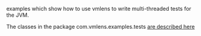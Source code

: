examples which show how to use vmlens to write multi-threaded tests for the JVM.

The classes in the package com.vmlens.examples.tests [are described here](https://vmlens.com/help/manual/#interleave)